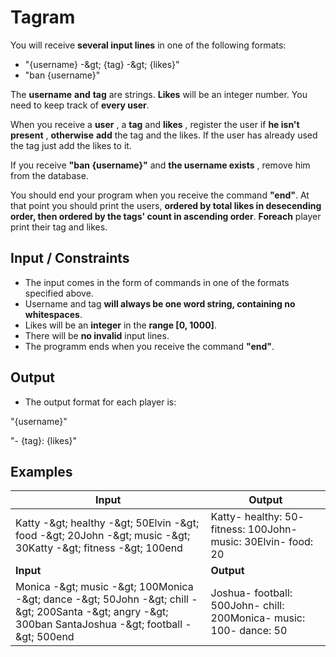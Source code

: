 # Tagram

You will receive **several input lines** in one of the following formats:

- &quot;{username} -\&gt; {tag} -\&gt; {likes}&quot;
- &quot;ban {username}&quot;

The **username**  **and**  **tag** are strings. **Likes** will be an integer number. You need to keep track of **every user**.

When you receive a **user** ,  a **tag** and **likes** , register the user if **he isn&#39;t present** , **otherwise**  **add** the tag and the likes. If the user has already used the tag just add the likes to it.

If you receive **&quot;ban {username}&quot;** and **the username exists** , remove him from the database.

You should end your program when you receive the command **&quot;end&quot;**. At that point you should print the users, **ordered by total likes in desecending order, then ordered by the tags&#39; count in ascending order**. **Foreach** player print their tag and likes.

## Input / Constraints

- The input comes in the form of commands in one of the formats specified above.
- Username and tag **will always be one word string, containing no whitespaces**.
- Likes will be an **integer** in the **range [0, 1000]**.
- There will be **no invalid** input lines.
- The programm ends when you receive the command **&quot;end&quot;**.

## Output

- The output format for each player is:

&quot;{username}&quot;

&quot;- {tag}: {likes}&quot;

## Examples

| **Input** | **Output** |
| --- | --- |
| Katty -\&gt; healthy -\&gt; 50Elvin -\&gt; food -\&gt; 20John -\&gt; music -\&gt; 30Katty -\&gt; fitness -\&gt; 100end | Katty- healthy: 50- fitness: 100John- music: 30Elvin- food: 20 |
| **Input** | **Output** |
| Monica -\&gt; music -\&gt; 100Monica -\&gt; dance -\&gt; 50John -\&gt; chill -\&gt; 200Santa -\&gt; angry -\&gt; 300ban SantaJoshua -\&gt; football -\&gt; 500end | Joshua- football: 500John- chill: 200Monica- music: 100- dance: 50 |